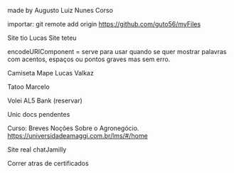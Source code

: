 made by Augusto Luiz Nunes Corso

importar:
git remote add origin https://github.com/guto56/myFiles

Site tio Lucas
Site teteu

encodeURIComponent = serve para usar quando se quer mostrar palavras com acentos, espaços ou pontos graves mas sem erro.

Camiseta Mape Lucas Valkaz

Tatoo Marcelo

Volei AL5 Bank (reservar)

Unic docs pendentes

Curso: Breves Noções Sobre o Agronegócio.
https://universidadeamaggi.com.br/lms/#/home

Site real chatJamilly

Correr atras de certificados

